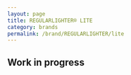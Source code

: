 ```yaml
---
layout: page
title: REGULARLIGHTER® LITE
category: brands
permalink: /brand/REGULARLIGHTER/lite
---
```

## Work in progress
